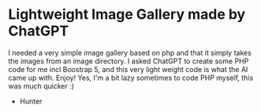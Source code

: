 # Lightweight Image Gallery made by ChatGPT

I needed a very simple image gallery based on php and that it simply takes the images from an image directory. I asked ChatGPT to create some PHP code for me incl Boostrap 5, and this very light weight code is what the AI came up with. Enjoy! Yes, I'm a bit lazy sometimes to code PHP myself, this was much quicker :)

- Hunter
